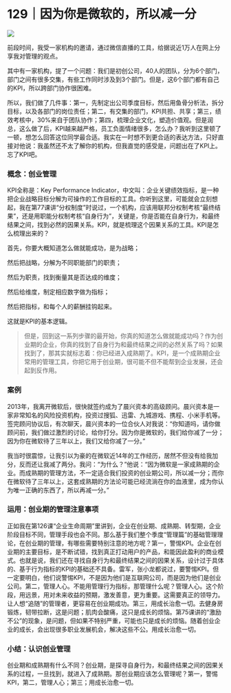# 129｜因为你是微软的，所以减一分

![](../img/02da075c41806fa74a482ca7238f2d95.jpg)

前段时间，我受一家机构的邀请，通过微信直播的工具，给据说近1万人在网上分享我对管理的观点。

其中有一家机构，提了一个问题：我们是初创公司，40人的团队，分为6个部门，部门之间有很多交集，有些工作同时涉及到3个部门。但是，这6个部门都有自己的KPI，所以跨部门协作很困难。

所以，我们做了几件事：第一，先制定出公司季度目标，然后用鱼骨分析法，拆分目标，以及各部门的岗位责任；第二，有交集的部门，KPI共担、共享；第三，绩效考核中，30%来自于团队协作；第四，梳理企业文化，塑造价值观。但是润总，这么做了后，KPI越来越严格，员工负面情绪很多，怎么办？我听到这里顿了一顿，想怎么回答这位同学最合适。我实在一时想不到更合适的表达方法，只好直接对他说：我虽然还不太了解你的机构，但我直觉的感受是，问题出在了KPI上。忘了KPI吧。

### 概念：创业管理

KPI全称是：Key Performance Indicator，中文叫：企业关键绩效指标，是一种把企业战略目标分解为可操作的工作目标的工具。你听到这里，可能就会立刻想起，我在第77课讲“分权制度”时说过，一个机构，应该用联邦分权制考核“最终结果”，还是用职能分权制考核“自身行为”，关键是，你是否能在自身行为，和最终结果之间，找到必然的因果关系。KPI，就是梳理这个因果关系的工具。KPI是怎么梳理出来的？

首先，你要大概知道怎么做就能成功，是为战略；

然后把战略，分解为不同职能部门的职责；

然后为职责，找到衡量其是否达成的维度；

然后给维度，制定相应数字做为指标；

然后把指标，和每个人的薪酬挂钩起来。

这就是KPI的基本逻辑。

> 但是，回到这一系列步骤的最开始，你真的知道怎么做就能成功吗？作为创业期的企业，你真的找到了自身行为和最终结果之间的必然关系了吗？如果找到了，那其实就标志着：你已经进入成熟期了。KPI，是一个成熟期企业常用的管理工具，你把它用于创业期，很可能不但不能帮到企业发展，还会起到反作用。

### 案例

2013年，我离开微软后，很快就签约成为了晨兴资本的高级顾问。晨兴资本是一家非常知名的风险投资机构，投资过搜狐、迅雷、九城游戏、携程、小米手机等。签完顾问协议后，有次聊天，晨兴资本的一位合伙人对我说：“你知道吗，请你做顾问前，我们做过激烈的讨论，给你打分。因为你是微软的，我们给你减了一分；因为你在微软待了三年以上，我们又给你减了一分。”

我当时很震惊，让我引以为豪的在微软近14年的工作经历，居然不但没有给我加分，反而还让我减了两分。我问：“为什么？”他说：“因为微软是一家成熟期的企业。而成熟期的管理方法，不一定适合我们投资的创业期公司，所以减一分；而你在微软待了三年以上，这套成熟期的方法论可能已经流淌在你的血液里，成为你认为唯一正确的东西了，所以再减一分。”

### 运用：创业期的管理注意事项

正如我在第126课“企业生命周期”里讲到，企业在创业期、成熟期、转型期，企业阶段目标不同，管理手段也会不同。那么基于我们整个季度“管理篇”的基础管理理论，在创业期的管理，有哪些需要特别注意的地方呢？第一，警惕KPI。企业在创业期的主要目标，是不断试错，找到真正打动用户的产品，和能因此盈利的商业模式。也就是说，我们还在寻找自身行为和最终结果之间的因果关系，设计过于具体的、基于行为指标的KPI的基础还不具备。雷军，张小龙都说过，要警惕KPI。但一定要明白，他们说警惕KPI，不是因为他们是互联网公司，而是因为他们是创业公司。第二，管理人心。不能用管理行为指标，那管理什么呢？管理人心。这个阶段，用远景，用对未来收益的预期，激发善意，更为重要。这需要真正的领导力。让人想“追随”的管理者，更容易在创业期成功。第三，用成长治愈一切。去健身房锻炼，韧带拉断，这是问题；肌肉会酸痛，这只是成长的烦恼。第75课讲的“激励不公”的现象，是问题，但如果不特别严重，可能也只是成长的烦恼。随着创业企业的成长，会出现很多职业发展机会，解决这些不公。用成长治愈一切。

### 小结：认识创业管理

创业期和成熟期有什么不同？创业期，是探寻自身行为，和最终结果之间的因果关系的过程，一旦找到，就进入了成熟期。那创业期应该怎么管理呢？第一，警惕KPI，第二，管理人心；第三；用成长治愈一切。